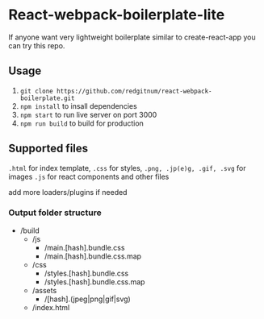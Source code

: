 # React-webpack-boilerplate-lite

If anyone want very lightweight boilerplate similar to create-react-app you can try this repo.

## Usage

1.  `git clone https://github.com/redgitnum/react-webpack-boilerplate.git`
2.  `npm install` to insall dependencies
3.  `npm start` to run live server on port 3000
4.  `npm run build` to build for production

## Supported files

`.html` for index template,
`.css` for styles,
`.png, .jp(e)g, .gif, .svg` for images
`.js` for react components and other files

add more loaders/plugins if needed

### Output folder structure

- /build
  - /js
    - /main.[hash].bundle.css
    - /main.[hash].bundle.css.map
  - /css
    - /styles.[hash].bundle.css
    - /styles.[hash].bundle.css.map
  - /assets
    - /[hash].(jpeg|png|gif|svg)
  - /index.html
